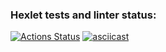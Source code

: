 ### Hexlet tests and linter status:
[![Actions Status](https://github.com/n1k1t1nat/frontend-project-lvl2/workflows/hexlet-check/badge.svg)](https://github.com/n1k1t1nat/frontend-project-lvl2/actions)
[![asciicast](https://asciinema.org/a/PkoOKkVbkSSZBKotLEWGNy7cs.svg)](https://asciinema.org/a/PkoOKkVbkSSZBKotLEWGNy7cs)